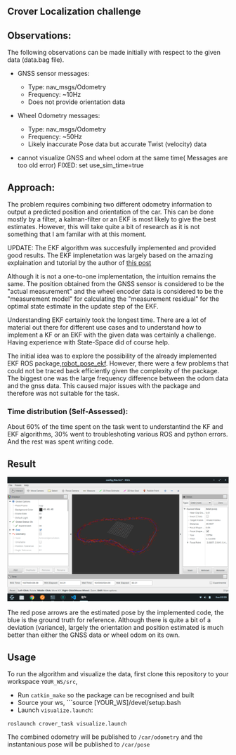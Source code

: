 ## Crover Localization challenge

## Observations:

The following observations can be made initially with respect to the given data (data.bag file).

- GNSS sensor messages:
    - Type: nav_msgs/Odometry
    - Frequency: ~10Hz
    - Does not provide orientation data
- Wheel Odometry messages:
    - Type: nav_msgs/Odometry
    - Frequency: ~50Hz
    - Likely inaccurate Pose data but accurate Twist (velocity) data 

- cannot visualize GNSS and wheel odom at the same time( Messages are too old error) FIXED: set use_sim_time=true

## Approach:

The problem requires combining two different odometry information to output a predicted position and orientation of the car. 
This can be done mostly by a filter, a kalman-filter or an EKF is most likely to give the best estimates. However, this will take quite 
a bit of research as it is not something that I am familar with at this moment. 


UPDATE:
The EKF algorithm was succesfully implemented and provided good results. The EKF implenetation was largely based on the amazing explaination and tutorial
by the author of [this post](https://automaticaddison.com/extended-kalman-filter-ekf-with-python-code-example/)

Although it is not a one-to-one implementation, the intuition remains the same. The position obtained from the GNSS sensor is considered to be the "actual measurement" and the wheel encoder data is considered to be the "measurement model" for calculating the "measurement residual" for the optimal state estimate in the update step of the EKF.

Understanding EKF certainly took the longest time. There are a lot of material out there for different use cases and to understand how to implement a KF or an EKF with the given data was certainly a challenge. Having experience with State-Space did of course help.

The initial idea was to explore the possibility of the already implemented EKF ROS package,[robot_pose_ekf](http://wiki.ros.org/robot_pose_ekf). However, there were a few problems that could not be traced back efficiently given the complexity of the package. The biggest one was the large frequency difference between the odom data and the gnss data. This caused major issues with the package and therefore was not suitable for the task.

### Time distribution (Self-Assessed):
About 60% of the time spent on the task went to understantind the KF and EKF algorithms, 30% went to troubleshoting various ROS and python errors. And the rest was spent writing code. 


## Result

![](./images/output.png "Output")

The red pose arrows are the estimated pose by the implemented code, the blue is the ground truth for reference. Although there is quite a bit of a deviation (variance), largely the orientation and position estimated is much better than either the GNSS data or wheel odom on its own.

## Usage

To run the algorithm and visualize the data, first clone this repository to your workspace ```YOUR_WS/src```,
- Run ```catkin_make``` so the package can be recognised and built
- Source your ws, ```source [YOUR_WS]/devel/setup.bash
- Launch ```visualize.launch```:
```
roslaunch crover_task visualize.launch
```
The combined odometry will be published to ```/car/odometry``` and the instantanious pose will be published to ```/car/pose```


    
